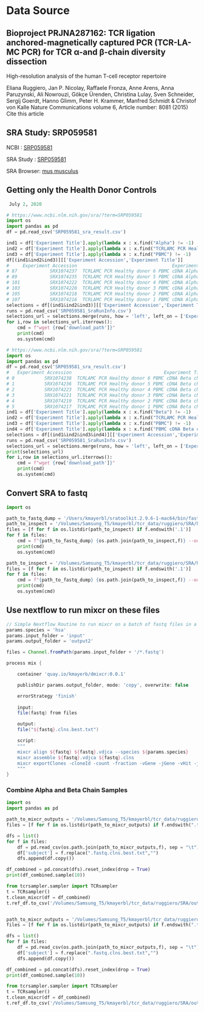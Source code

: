 # Data Source


## Bioproject PRJNA287162: TCR ligation anchored-magnetically captured PCR (TCR-LA-MC PCR) for TCR α-and β-chain diversity dissection

High-resolution analysis of the human T-cell receptor repertoire

Eliana Ruggiero, Jan P. Nicolay, Raffaele Fronza, Anne Arens, Anna Paruzynski, Ali Nowrouzi, Gökçe Ürenden, Christina Lulay, Sven Schneider, Sergij Goerdt, Hanno Glimm, Peter H. Krammer, Manfred Schmidt & Christof von Kalle 
Nature Communications volume 6, Article number: 8081 (2015) Cite this article

## SRA Study: SRP059581

NCBI : [SRP059581](https://www.ncbi.nlm.nih.gov/sra/?term=SRP059581)

SRA Study : [SRP059581](https://trace.ncbi.nlm.nih.gov/Traces/sra/?study=SRP059581)

SRA Browser: [mus musculus](https://www.ncbi.nlm.nih.gov/Traces/study/?query_key=1&WebEnv=NCID_1_11090927_130.14.18.48_5555_1593620834_465491811_0MetA0_S_HStore&f=organism_s%3An%3Amus%2520musculus%3Ac&o=acc_s%3Aa)

## Getting only the Health Donor Controls 

```python
 July 2, 2020

# https://www.ncbi.nlm.nih.gov/sra/?term=SRP059581
import os
import pandas as pd 
df = pd.read_csv('SRP059581_sra_result.csv')

ind1 = df['Experiment Title'].apply(lambda x : x.find("Alpha") != -1) 
ind2 = df['Experiment Title'].apply(lambda x : x.find("TCRLAMC PCR Healthy donor") != -1)
ind3 = df['Experiment Title'].apply(lambda x : x.find("PBMC") != -1)
df[(ind1&ind2&ind3)][['Experiment Accession','Experiment Title']]
#     Experiment Accession                                   Experiment Title Sample Accession
# 87            SRX1074237  TCRLAMC PCR Healthy donor 6 PBMC cDNA Alpha chain        SRS973088
# 89            SRX1074235  TCRLAMC PCR Healthy donor 5 PBMC cDNA Alpha chain        SRS973090
# 101           SRX1074222  TCRLAMC PCR Healthy donor 4 PBMC cDNA Alpha chain        SRS973077
# 103           SRX1074220  TCRLAMC PCR Healthy donor 3 PBMC cDNA Alpha chain        SRS973003
# 105           SRX1074218  TCRLAMC PCR Healthy donor 2 PBMC cDNA Alpha chain        SRS973004
# 107           SRX1074216  TCRLAMC PCR Healthy donor 1 PBMC cDNA Alpha chain        SRS973005
selections = df[(ind1&ind2&ind3)][['Experiment Accession','Experiment Title']]
runs = pd.read_csv('SRP059581_SraRunInfo.csv')
selections_url = selections.merge(runs, how = 'left', left_on = ['Experiment Accession'], right_on = ['Experiment'])[['Experiment Accession','Experiment Title','Run','download_path']]
for i,row in selections_url.iterrows():
	cmd = f"wget {row['download_path']}"
	print(cmd)
	os.system(cmd)

# https://www.ncbi.nlm.nih.gov/sra/?term=SRP059581
import os
import pandas as pd 
df = pd.read_csv('SRP059581_sra_result.csv')
#   Experiment Accession                                  Experiment Title         Run                                      download_path
# 0           SRX1074238  TCRLAMC PCR Healthy donor 6 PBMC cDNA Beta chain  SRR2079472  https://sra-downloadb.be-md.ncbi.nlm.nih.gov/s...
# 1           SRX1074236  TCRLAMC PCR Healthy donor 5 PBMC cDNA Beta chain  SRR2079469  https://sra-downloadb.be-md.ncbi.nlm.nih.gov/s...
# 2           SRX1074223  TCRLAMC PCR Healthy donor 4 PBMC cDNA Beta chain  SRR2079457  https://sra-downloadb.be-md.ncbi.nlm.nih.gov/s...
# 3           SRX1074221  TCRLAMC PCR Healthy donor 3 PBMC cDNA Beta chain  SRR2079455  https://sra-downloadb.be-md.ncbi.nlm.nih.gov/s...
# 4           SRX1074219  TCRLAMC PCR Healthy donor 2 PBMC cDNA Beta chain  SRR2079453  https://sra-downloadb.be-md.ncbi.nlm.nih.gov/s...
# 5           SRX1074217  TCRLAMC PCR Healthy donor 1 PBMC cDNA Beta chain  SRR2079451  https://sra-downloadb.be-md.ncbi.nlm.nih.gov/s.
ind1 = df['Experiment Title'].apply(lambda x : x.find("Beta") != -1) 
ind2 = df['Experiment Title'].apply(lambda x : x.find("TCRLAMC PCR Healthy donor") != -1)
ind3 = df['Experiment Title'].apply(lambda x : x.find("PBMC") != -1)
ind4 = df['Experiment Title'].apply(lambda x : x.find("PBMC cDNA Beta chain") != -1)
selections = df[(ind1&ind2&ind3&ind4)][['Experiment Accession','Experiment Title']]
runs = pd.read_csv('SRP059581_SraRunInfo.csv')
selections_url = selections.merge(runs, how = 'left', left_on = ['Experiment Accession'], right_on = ['Experiment'])[['Experiment Accession','Experiment Title','Run','download_path']]
print(selections_url)
for i,row in selections_url.iterrows():
	cmd = f"wget {row['download_path']}"
	print(cmd)
	os.system(cmd)
```


## Convert SRA to fastq

```python
import os 

path_to_fastq_dump = '/Users/kmayerbl/sratoolkit.2.9.6-1-mac64/bin/fastq-dump'
path_to_inspect = '/Volumes/Samsung_T5/kmayerbl/tcr_data/ruggiero/SRA/healthy_human_pmbc_alpha/'
files = [f for f in os.listdir(path_to_inspect) if f.endswith('.1')]
for f in files:
	cmd = f"{path_to_fastq_dump} {os.path.join(path_to_inspect,f)} --outdir {path_to_inspect}"
	print(cmd)
	os.system(cmd)

path_to_inspect = '/Volumes/Samsung_T5/kmayerbl/tcr_data/ruggiero/SRA/healthy_human_pmbc_beta/'
files = [f for f in os.listdir(path_to_inspect) if f.endswith('.1')]
for f in files:
	cmd = f"{path_to_fastq_dump} {os.path.join(path_to_inspect,f)} --outdir {path_to_inspect}"
	print(cmd)
	os.system(cmd)
```


## Use nextflow to run mixcr on these files

```groovy 
// Simple Nextflow Routine to run mixcr on a batch of fastq files in a particular folder. 
params.species = 'hsa'
params.input_folder = 'input'
params.output_folder = 'output2'

files = Channel.fromPath(params.input_folder + '/*.fastq')

process mix {

	container 'quay.io/kmayerb/dmixcr:0.0.1'

	publishDir params.output_folder, mode: 'copy', overwrite: false

	errorStrategy 'finish'
		
	input:
	file(fastq) from files

	output:
	file("${fastq}.clns.best.txt")

	script:
	"""
	mixcr align ${fastq} ${fastq}.vdjca --species ${params.species} 
	mixcr assemble ${fastq}.vdjca ${fastq}.clns
	mixcr exportClones -cloneId -count -fraction -vGene -jGene -vHit -jHit -vHits -jHits -aaFeature CDR3 -nFeature CDR3 ${fastq}.clns ${fastq}.clns.best.txt
	"""
}
```

### Combine Alpha and Beta Chain Samples 

```python
import os 
import pandas as pd

path_to_mixcr_outputs = '/Volumes/Samsung_T5/kmayerbl/tcr_data/ruggiero/SRA/output_alpha'
files = [f for f in os.listdir(path_to_mixcr_outputs) if f.endswith(".txt")]

dfs = list()
for f in files:
 	df = pd.read_csv(os.path.join(path_to_mixcr_outputs,f), sep = "\t")
 	df['subject'] = f.replace(".fastq.clns.best.txt","")
 	dfs.append(df.copy())

df_combined = pd.concat(dfs).reset_index(drop = True)
print(df_combined.sample(10))

from tcrsampler.sampler import TCRsampler
t = TCRsampler()
t.clean_mixcr(df = df_combined)
t.ref_df.to_csv('/Volumes/Samsung_T5/kmayerbl/tcr_data/ruggiero/SRA/output_alpha/ruggiero_human_alpha_t.tsv.sampler.tsv', sep = "\t", index = False)


path_to_mixcr_outputs = '/Volumes/Samsung_T5/kmayerbl/tcr_data/ruggiero/SRA/output_beta'
files = [f for f in os.listdir(path_to_mixcr_outputs) if f.endswith(".txt")]

dfs = list()
for f in files:
 	df = pd.read_csv(os.path.join(path_to_mixcr_outputs,f), sep = "\t")
 	df['subject'] = f.replace(".fastq.clns.best.txt","")
 	dfs.append(df.copy())

df_combined = pd.concat(dfs).reset_index(drop = True)
print(df_combined.sample(10))

from tcrsampler.sampler import TCRsampler
t = TCRsampler()
t.clean_mixcr(df = df_combined)
t.ref_df.to_csv('/Volumes/Samsung_T5/kmayerbl/tcr_data/ruggiero/SRA/output_beta/ruggiero_human_beta_t.tsv.sampler.tsv', sep = "\t", index = False)
```


